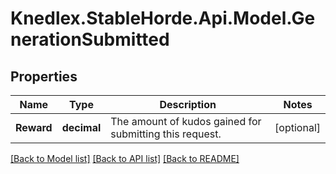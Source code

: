 # Knedlex.StableHorde.Api.Model.GenerationSubmitted

## Properties

Name | Type | Description | Notes
------------ | ------------- | ------------- | -------------
**Reward** | **decimal** | The amount of kudos gained for submitting this request. | [optional] 

[[Back to Model list]](../README.md#documentation-for-models) [[Back to API list]](../README.md#documentation-for-api-endpoints) [[Back to README]](../README.md)

